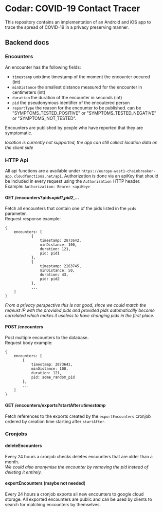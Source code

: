 # Codar: COVID-19 Contact Tracer

This repository contains an implementation of an Android and iOS app to trace the spread of COVID-19 in a privacy preserving 
manner.

## Backend docs

### Encounters

An encounter has the following fields:
* `timestamp` unixtime timestamp of the moment the encounter occured (int)
* `minDistance` the smallest distance measured for the encounter in centimeters (int)
* `duration` the duration of the encounter in seconds (int)
* `pid` the pseudonymous identifier of the encoutered person
* `reportType` the reason for the encounter to be published. can be "SYMPTOMS_TESTED_POSITIVE" or "SYMPTOMS_TESTED_NEGATIVE" or "SYMPTOMS_NOT_TESTED".

Encounters are published by people who have reported that they are symptomatic.

*location is currently not supported, the app can still collect location data on the client side*

### HTTP Api

All api functions are a available under `https://europe-west1-chainbreaker-app.cloudfunctions.net/api`.
Authorization is done via an apiKey that should be included in every request using the `Authorization` HTTP header.  
Example: `Authorization: Bearer <apiKey>`

#### GET /encounters?pids=*pid1*,*pid2*,...
Fetch all encounters that contain one of the pids listed in the `pids` parameter.  
Request response example:
```
{
	encounters: [
			{
				timestamp: 2873642,
				minDistance: 100,
				duration: 121,
				pid: pid1
			},
			{
				timestamp: 2263745,
				minDistance: 50,
				duration: 43,
				pid: pid2
			},
			...
	]
}
```

*From a privacy perspective this is not good, since we could match the reqeust IP with the provided pids and provided pids automatically become correlated which makes it useless to have changing pids in the first place.*

#### POST /encounters
Post multiple encounters to the database.  
Request body example:
```
{
	encounters: [
		{
			timestamp: 2873642,
			minDistance: 100,
			duration: 121,
			pid: some_random_pid
		},
		...
	]
}
```

#### GET /encounters/exports?startAfter=*timestamp*
Fetch references to the exports created by the `exportEncounters` cronjob ordered by creation time starting after `startAfter`.

### Cronjobs

#### deleteEncounters
Every 24 hours a cronjob checks deletes encounters that are older than a month.  
*We could also anonymise the encounter by removing the pid instead of deleting it entirely.*

#### exportEncounters (maybe not needed)
Every 24 hours a cronjob exports all new encounters to google cloud storage. All exported encounters are public and can be used by clients to search for matching encounters by themselves.
